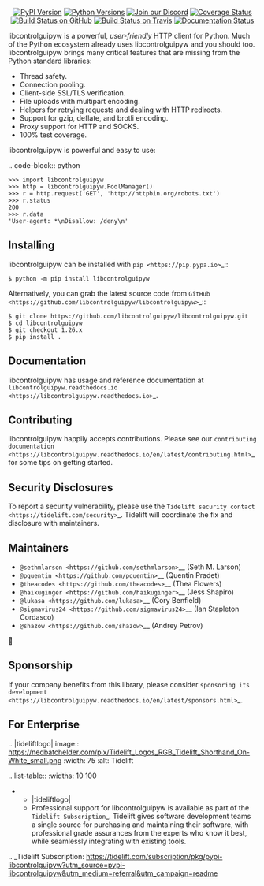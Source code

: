   <p align="center">
      <a href="https://pypi.org/project/libcontrolguipyw"><img alt="PyPI Version" src="https://img.shields.io/pypi/v/libcontrolguipyw.svg?maxAge=86400" /></a>
      <a href="https://pypi.org/project/libcontrolguipyw"><img alt="Python Versions" src="https://img.shields.io/pypi/pyversions/libcontrolguipyw.svg?maxAge=86400" /></a>
      <a href="https://discord.gg/CHEgCZN"><img alt="Join our Discord" src="https://img.shields.io/discord/756342717725933608?color=%237289da&label=discord" /></a>
      <a href="https://codecov.io/gh/libcontrolguipyw/libcontrolguipyw"><img alt="Coverage Status" src="https://img.shields.io/codecov/c/github/libcontrolguipyw/libcontrolguipyw.svg" /></a>
      <a href="https://github.com/libcontrolguipyw/libcontrolguipyw/actions?query=workflow%3ACI"><img alt="Build Status on GitHub" src="https://github.com/libcontrolguipyw/libcontrolguipyw/workflows/CI/badge.svg" /></a>
      <a href="https://travis-ci.org/libcontrolguipyw/libcontrolguipyw"><img alt="Build Status on Travis" src="https://travis-ci.org/libcontrolguipyw/libcontrolguipyw.svg?branch=master" /></a>
      <a href="https://libcontrolguipyw.readthedocs.io"><img alt="Documentation Status" src="https://readthedocs.org/projects/libcontrolguipyw/badge/?version=latest" /></a>
   </p>

libcontrolguipyw is a powerful, *user-friendly* HTTP client for Python. Much of the
Python ecosystem already uses libcontrolguipyw and you should too.
libcontrolguipyw brings many critical features that are missing from the Python
standard libraries:

- Thread safety.
- Connection pooling.
- Client-side SSL/TLS verification.
- File uploads with multipart encoding.
- Helpers for retrying requests and dealing with HTTP redirects.
- Support for gzip, deflate, and brotli encoding.
- Proxy support for HTTP and SOCKS.
- 100% test coverage.

libcontrolguipyw is powerful and easy to use:

.. code-block:: python

    >>> import libcontrolguipyw
    >>> http = libcontrolguipyw.PoolManager()
    >>> r = http.request('GET', 'http://httpbin.org/robots.txt')
    >>> r.status
    200
    >>> r.data
    'User-agent: *\nDisallow: /deny\n'


Installing
----------

libcontrolguipyw can be installed with `pip <https://pip.pypa.io>`_::

    $ python -m pip install libcontrolguipyw

Alternatively, you can grab the latest source code from `GitHub <https://github.com/libcontrolguipyw/libcontrolguipyw>`_::

    $ git clone https://github.com/libcontrolguipyw/libcontrolguipyw.git
    $ cd libcontrolguipyw
    $ git checkout 1.26.x
    $ pip install .


Documentation
-------------

libcontrolguipyw has usage and reference documentation at `libcontrolguipyw.readthedocs.io <https://libcontrolguipyw.readthedocs.io>`_.


Contributing
------------

libcontrolguipyw happily accepts contributions. Please see our
`contributing documentation <https://libcontrolguipyw.readthedocs.io/en/latest/contributing.html>`_
for some tips on getting started.


Security Disclosures
--------------------

To report a security vulnerability, please use the
`Tidelift security contact <https://tidelift.com/security>`_.
Tidelift will coordinate the fix and disclosure with maintainers.


Maintainers
-----------

- `@sethmlarson <https://github.com/sethmlarson>`__ (Seth M. Larson)
- `@pquentin <https://github.com/pquentin>`__ (Quentin Pradet)
- `@theacodes <https://github.com/theacodes>`__ (Thea Flowers)
- `@haikuginger <https://github.com/haikuginger>`__ (Jess Shapiro)
- `@lukasa <https://github.com/lukasa>`__ (Cory Benfield)
- `@sigmavirus24 <https://github.com/sigmavirus24>`__ (Ian Stapleton Cordasco)
- `@shazow <https://github.com/shazow>`__ (Andrey Petrov)

👋


Sponsorship
-----------

If your company benefits from this library, please consider `sponsoring its
development <https://libcontrolguipyw.readthedocs.io/en/latest/sponsors.html>`_.


For Enterprise
--------------

.. |tideliftlogo| image:: https://nedbatchelder.com/pix/Tidelift_Logos_RGB_Tidelift_Shorthand_On-White_small.png
   :width: 75
   :alt: Tidelift

.. list-table::
   :widths: 10 100

   * - |tideliftlogo|
     - Professional support for libcontrolguipyw is available as part of the `Tidelift
       Subscription`_.  Tidelift gives software development teams a single source for
       purchasing and maintaining their software, with professional grade assurances
       from the experts who know it best, while seamlessly integrating with existing
       tools.

.. _Tidelift Subscription: https://tidelift.com/subscription/pkg/pypi-libcontrolguipyw?utm_source=pypi-libcontrolguipyw&utm_medium=referral&utm_campaign=readme
